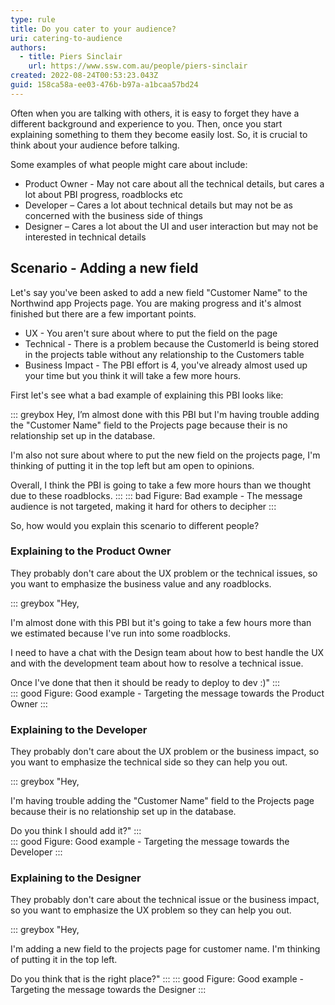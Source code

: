 ```yaml
---
type: rule
title: Do you cater to your audience?
uri: catering-to-audience
authors:
  - title: Piers Sinclair
    url: https://www.ssw.com.au/people/piers-sinclair
created: 2022-08-24T00:53:23.043Z
guid: 158ca58a-ee03-476b-b97a-a1bcaa57bd24
---
```

Often when you are talking with others, it is easy to forget they have a different background and experience to you. Then, once you start explaining something to them they become easily lost. So, it is crucial to think about your audience before talking.

Some examples of what people might care about include:

<!--endintro-->

* Product Owner - May not care about all the technical details, but cares a lot about PBI progress, roadblocks etc
* Developer – Cares a lot about technical details but may not be as concerned with the business side of things
* Designer – Cares a lot about the UI and user interaction but may not be interested in technical details

## Scenario - Adding a new field

Let's say you've been asked to add a new field "Customer Name" to the Northwind app Projects page. You are making progress and it's almost finished but there are a few important points.

* UX - You aren't sure about where to put the field on the page
* Technical - There is a problem because the CustomerId is being stored in the projects table without any relationship to the Customers table
* Business Impact - The PBI effort is 4, you've already almost used up your time but you think it will take a few more hours.

First let's see what a bad example of explaining this PBI looks like:


::: greybox
Hey,
I’m almost done with this PBI but I'm having trouble adding the "Customer Name" field to the Projects page because their is no relationship set up in the database. 

I'm also not sure about where to put the new field on the projects page, I'm thinking of putting it in the top left but am open to opinions.

Overall, I think the PBI is going to take a few more hours than we thought due to these roadblocks.
:::
::: bad 
Figure: Bad example - The message audience is not targeted, making it hard for others to decipher
:::

 So, how would you explain this scenario to different people?

### Explaining to the Product Owner

They probably don't care about the UX problem or the technical issues, so you want to emphasize the business value and any roadblocks.

::: greybox
"Hey, 

I'm almost done with this PBI but it's going to take a few hours more than we estimated because I've run into some roadblocks. 

I need to have a chat with the Design team about how to best handle the UX and with the development team about how to resolve a technical issue. 

Once I've done that then it should be ready to deploy to dev :)"
:::     
::: good
Figure: Good example - Targeting the message towards the Product Owner
:::

### Explaining to the Developer

They probably don't care about the UX problem or the business impact, so you want to emphasize the technical side so they can help you out.

::: greybox
"Hey, 

I'm having trouble adding the "Customer Name" field to the Projects page because their is no relationship set up in the database. 

Do you think I should add it?"
:::     
::: good
Figure: Good example - Targeting the message towards the Developer
:::
 

### Explaining to the Designer

They probably don't care about the technical issue or the business impact, so you want to emphasize the UX problem so they can help you out.

::: greybox
"Hey, 

I'm adding a new field to the projects page for customer name. I'm thinking of putting it in the top left. 

Do you think that is the right place?"
:::
::: good
Figure: Good example - Targeting the message towards the Designer
:::
